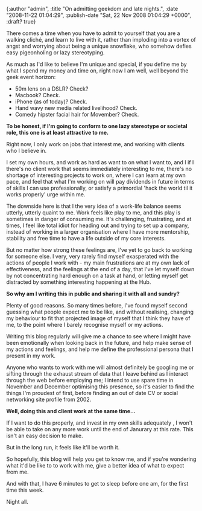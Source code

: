 

{:author "admin", :title "On admitting geekdom and late nights.", :date "2008-11-22 01:04:29", :publish-date "Sat, 22 Nov 2008 01:04:29 +0000", :draft? true}



<!-- content below -->

There comes a time when you have to admit to yourself that you are a walking cliché, and learn to live with it, rather than imploding into a vortex of angst and worrying about being a unique snowflake, who somehow defies easy pigeonholing or lazy stereotyping.

As much as I'd like to believe I'm unique and special, if you define me by what I spend my money and time on, right now I am well, well beyond the geek event horizon:
<ul>
	<li>50m lens on a DSLR? Check?</li>
	<li>Macbook? Check.</li>
	<li>iPhone (as of today)? Check.</li>
	<li>Hand wavy new media related livelihood? Check.</li>
	<li>Comedy hipster facial hair for Movember? Check.</li>
</ul>
<strong>To be honest, if I'm going to conform to one lazy stereotype or societal role, this one is at least attractive to me. </strong>

Right now, I only work on jobs that interest me, and working with clients who I believe in.

I set my own hours, and work as hard as want to on what I want to, and I if I there's no client work that seems immediately interesting to me, there's no shortage of interesting projects to work on, where I can learn at my own pace, and feel that what I'm working on will pay dividends in future in terms of skills I can use professionally, or satisfy a primordial 'hack the world til it works properly' urge within me.

The downside here is that I the very idea of a work-life balance seems utterly, utterly quaint to me. Work feels like play to me, and this play is sometimes in danger of consuming me. It's challenging, frustrating, and at times, I feel like total idiot for heading out and trying to set up a company, instead of working in a larger organisation where I have more mentorship, stability and free time to have a life outside of my core interests.

But no matter how strong these feelings are, I've yet to go back to working for someone else. I very, very rarely find myself exasperated with the actions of people I work with - my main frustrations are at my own lack of effectiveness, and the feelings at the end of a day, that I've let myself down by not concentrating hard enough on a task at hand, or letting myself get distracted by something interesting happening at the Hub.

<strong>So why am I writing this in public and sharing it with all and sundry?</strong>

Plenty of good reasons. So many times before, I've found myself second guessing what people expect me to be like, and without realising, changing my behaviour to fit that projected image of myself that I think they have of me, to the point where I barely recognise myself or my actions.

Writing this blog regularly will give me a chance to see where I might have been emotionally when looking back in the future, and help make sense of my actions and feelings, and help me define the professional persona that I present in my work.

Anyone who wants to work with me will almost definitely be googling me or sifting through the exhaust stream of data that I leave behind as I interact through the web before employing me; I intend to use spare time in November and December optimising this presence, so it's easier to find the things I'm proudest of first, before finding an out of date CV or social networking site profile from 2002.

<strong>Well, doing this and client work at the same time...</strong>

If I want to do this properly, and invest in my own skills adequately , I won't be able to take on any more work until the end of Janurary at this rate. This isn't an easy decision to make.

But in the long run, it feels like it'll be worth it.

So hopefully, this blog will help you get to know me, and if you're wondering what it'd be like to to work with me, give a better idea of what to expect from me.

And with that, I have 6 minutes to get to sleep before one am, for the first time this week.

Night all.

